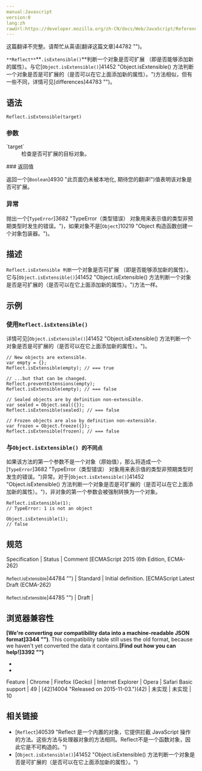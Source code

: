 ```yaml
---
manual:Javascript
version:0
lang:zh
rawUrl:https://developer.mozilla.org/zh-CN/docs/Web/JavaScript/Reference/Global_Objects/Reflect/isExtensible
---
```




这篇翻译不完整。请帮忙从英语[翻译这篇文章]44782 "")。






`**Reflect**`**`.isExtensible()`**判断一个对象是否可扩展 （即是否能够添加新的属性）。与它[`Object.isExtensible()`]41452 "Object.isExtensible() 方法判断一个对象是否是可扩展的（是否可以在它上面添加新的属性）。")方法相似，但有一些不同，详情可见[differences]44783 "")。


## 语法<a name="语法"></a>

```
Reflect.isExtensible(target)

```

### 参数<a name="参数"></a>
<dl><dt id=''>`target`</dt><dd>检查是否可扩展的目标对象。</dd></dl>
### 返回值<a name="返回值"></a>


返回一个[`Boolean`]4930 "此页面仍未被本地化, 期待您的翻译!")值表明该对象是否可扩展。


### 异常<a name="异常"></a>


抛出一个[`TypeError`]3682 "TypeError（类型错误） 对象用来表示值的类型非预期类型时发生的错误。")，如果对象不是[`Object`]10219 "Object 构造函数创建一个对象包装器。")。


## 描述<a name="描述"></a>


`Reflect.isExtensible 判断`一个对象是否可扩展 （即是否能够添加新的属性）。它与[`Object.isExtensible()`]41452 "Object.isExtensible() 方法判断一个对象是否是可扩展的（是否可以在它上面添加新的属性）。")方法一样。


## 示例<a name="示例"></a>

### 使用`Reflect.isExtensible()`<a name="使用_Reflect.isExtensible()"></a>


详情可见[`Object.isExtensible()`]41452 "Object.isExtensible() 方法判断一个对象是否是可扩展的（是否可以在它上面添加新的属性）。")。


```
// New objects are extensible. 
var empty = {};
Reflect.isExtensible(empty); // === true 

// ...but that can be changed. 
Reflect.preventExtensions(empty); 
Reflect.isExtensible(empty); // === false 

// Sealed objects are by definition non-extensible. 
var sealed = Object.seal({}); 
Reflect.isExtensible(sealed); // === false 

// Frozen objects are also by definition non-extensible. 
var frozen = Object.freeze({}); 
Reflect.isExtensible(frozen); // === false
```

### 与`Object.isExtensible() 的不同点`<a name="与_Object.isExtensible()_的不同点"></a>


如果该方法的第一个参数不是一个对象（原始值），那么将造成一个[`TypeError`]3682 "TypeError（类型错误） 对象用来表示值的类型非预期类型时发生的错误。")异常。对于[`Object.isExtensible()`]41452 "Object.isExtensible() 方法判断一个对象是否是可扩展的（是否可以在它上面添加新的属性）。")，非对象的第一个参数会被强制转换为一个对象。


```
Reflect.isExtensible(1);
// TypeError: 1 is not an object

Object.isExtensible(1);
// false
```

## 规范<a name="规范"></a>

Specification | Status | Comment 
[ECMAScript 2015 (6th Edition, ECMA-262)<br></br><small>Reflect.isExtensible</small>]44784 "") | Standard | Initial definition. 
[ECMAScript Latest Draft (ECMA-262)<br></br><small>Reflect.isExtensible</small>]44785 "") | Draft |  


## 浏览器兼容性<a name="浏览器兼容性"></a>


**[We&#39;re converting our compatibility data into a machine-readable JSON format]3344 "")**. This compatibility table still uses the old format, because we haven&#39;t yet converted the data it contains.**[Find out how you can help!]3392 "")**


* 
* 

Feature | Chrome | Firefox (Gecko) | Internet Explorer | Opera | Safari 
Basic support | 49 | [42]14004 "Released on 2015-11-03.")(42) | 未实现 | 未实现 | 10 




## 相关链接<a name="相关链接"></a>

* [`Reflect`]40539 "Reflect 是一个内置的对象，它提供拦截 JavaScript 操作的方法。这些方法与处理器对象的方法相同。Reflect不是一个函数对象，因此它是不可构造的。")
* [`Object.isExtensible()`]41452 "Object.isExtensible() 方法判断一个对象是否是可扩展的（是否可以在它上面添加新的属性）。")



